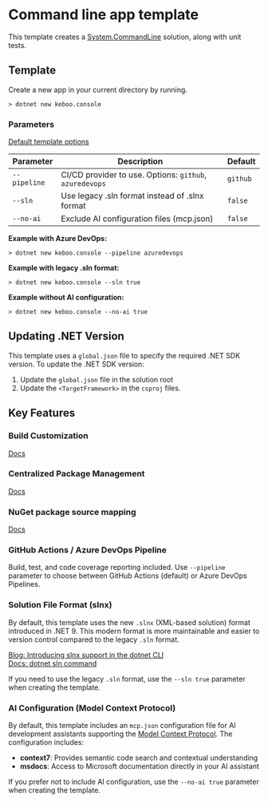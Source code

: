 # Command line app template
This template creates a [System.CommandLine](https://github.com/dotnet/command-line-api) solution, along with unit tests.


## Template
Create a new app in your current directory by running.

```cli
> dotnet new keboo.console
```

### Parameters
[Default template options](https://learn.microsoft.com/dotnet/core/tools/dotnet-new#options)

| Parameter | Description | Default |
|-----------|-------------|---------|
| `--pipeline` | CI/CD provider to use. Options: `github`, `azuredevops` | `github` |
| `--sln` | Use legacy .sln format instead of .slnx format | `false` |
| `--no-ai` | Exclude AI configuration files (mcp.json) | `false` |

**Example with Azure DevOps:**
```cli
> dotnet new keboo.console --pipeline azuredevops
```

**Example with legacy .sln format:**
```cli
> dotnet new keboo.console --sln true
```

**Example without AI configuration:**
```cli
> dotnet new keboo.console --no-ai true
```

## Updating .NET Version

This template uses a `global.json` file to specify the required .NET SDK version. To update the .NET SDK version:

1. Update the `global.json` file in the solution root
2. Update the `<TargetFramework>` in the `csproj` files.

## Key Features

### Build Customization
[Docs](https://learn.microsoft.com/visualstudio/msbuild/customize-by-directory?view=vs-2022&WT.mc_id=DT-MVP-5003472)

### Centralized Package Management
[Docs](https://learn.microsoft.com/nuget/consume-packages/Central-Package-Management?WT.mc_id=DT-MVP-5003472)

### NuGet package source mapping
[Docs](https://learn.microsoft.com/nuget/consume-packages/package-source-mapping?WT.mc_id=DT-MVP-5003472)

### GitHub Actions / Azure DevOps Pipeline
Build, test, and code coverage reporting included. Use `--pipeline` parameter to choose between GitHub Actions (default) or Azure DevOps Pipelines.

### Solution File Format (slnx)
By default, this template uses the new `.slnx` (XML-based solution) format introduced in .NET 9. This modern format is more maintainable and easier to version control compared to the legacy `.sln` format.

[Blog: Introducing slnx support in the dotnet CLI](https://devblogs.microsoft.com/dotnet/introducing-slnx-support-dotnet-cli/?WT.mc_id=DT-MVP-5003472)  
[Docs: dotnet sln command](https://learn.microsoft.com/dotnet/core/tools/dotnet-sln?WT.mc_id=DT-MVP-5003472)

If you need to use the legacy `.sln` format, use the `--sln true` parameter when creating the template.

### AI Configuration (Model Context Protocol)
By default, this template includes an `mcp.json` configuration file for AI development assistants supporting the [Model Context Protocol](https://modelcontextprotocol.io/). The configuration includes:
- **context7**: Provides semantic code search and contextual understanding
- **msdocs**: Access to Microsoft documentation directly in your AI assistant

If you prefer not to include AI configuration, use the `--no-ai true` parameter when creating the template.